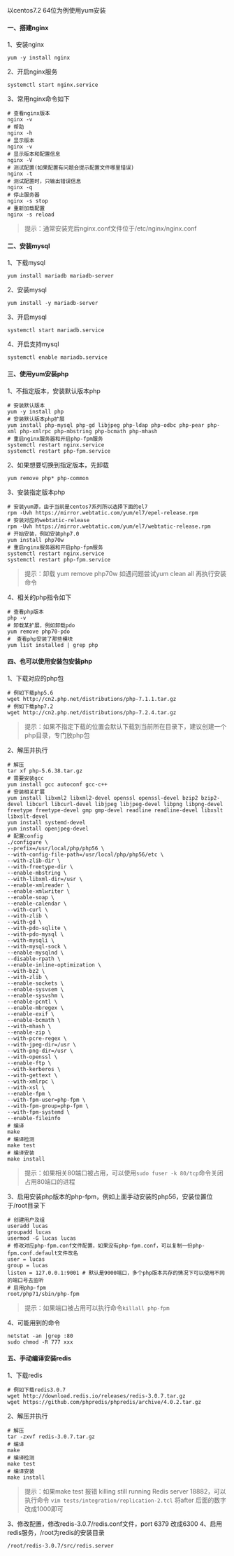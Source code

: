 
以centos7.2 64位为例使用yum安装

#### 一、搭建nginx
1、安装nginx
```
yum -y install nginx
```
2、开启nginx服务
```
systemctl start nginx.service
```
3、常用nginx命令如下
```
# 查看nginx版本
nginx -v
# 帮助
nginx -h
# 显示版本
nginx -v
# 显示版本和配置信息
nginx -V
# 测试配置(如果配置有问题会提示配置文件哪里错误)
nginx -t
# 测试配置时，只输出错误信息
nginx -q
# 停止服务器
nginx -s stop
# 重新加载配置
nginx -s reload
```
> 提示：通常安装完后nginx.conf文件位于/etc/nginx/nginx.conf

#### 二、安装mysql
1、下载mysql
```
yum install mariadb mariadb-server
```
2、安装mysql
```
yum install -y mariadb-server
```
3、开启mysql
```
systemctl start mariadb.service
```
4、开启支持mysql
```
systemctl enable mariadb.service
```
#### 三、使用yum安装php

1、不指定版本，安装默认版本php
```
# 安装默认版本
yum -y install php
# 安装默认版本php扩展
yum install php-mysql php-gd libjpeg php-ldap php-odbc php-pear php-xml php-xmlrpc php-mbstring php-bcmath php-mhash
# 重启nginx服务器和开启php-fpm服务
systemctl restart nginx.service
systemctl restart php-fpm.service
```
2、如果想要切换到指定版本，先卸载
```
yum remove php* php-common
```

3、安装指定版本php
```
# 安装yum源，由于当前是centos7系列所以选择下面的el7
rpm -Uvh https://mirror.webtatic.com/yum/el7/epel-release.rpm
# 安装对应的webtatic-release
rpm -Uvh https://mirror.webtatic.com/yum/el7/webtatic-release.rpm
# 开始安装，例如安装php7.0
yum install php70w
# 重启nginx服务器和开启php-fpm服务
systemctl restart nginx.service
systemctl restart php-fpm.service
```
> 提示：卸载 yum remove php70w 如遇问题尝试yum clean all 再执行安装命令

4、相关的php指令如下
```
# 查看php版本
php -v
# 卸载某扩展，例如卸载pdo
yum remove php70-pdo
#  查看php安装了那些模块
yum list installed | grep php
```
#### 四、也可以使用安装包安装php
1、下载对应的php包
```
# 例如下载php5.6
wget http://cn2.php.net/distributions/php-7.1.1.tar.gz
# 例如下载php7.2
wget http://cn2.php.net/distributions/php-7.2.4.tar.gz
```
> 提示：如果不指定下载的位置会默认下载到当前所在目录下，建议创建一个php目录，专门放php包

2、解压并执行
```
# 解压
tar xf php-5.6.38.tar.gz
# 需要安装gcc
yum install gcc autoconf gcc-c++
# 安装相关扩展
yum install libxml2 libxml2-devel openssl openssl-devel bzip2 bzip2-devel libcurl libcurl-devel libjpeg libjpeg-devel libpng libpng-devel freetype freetype-devel gmp gmp-devel readline readline-devel libxslt libxslt-devel
yum install systemd-devel
yum install openjpeg-devel
# 配置config
./configure \
--prefix=/usr/local/php/php56 \
--with-config-file-path=/usr/local/php/php56/etc \
--with-zlib-dir \
--with-freetype-dir \
--enable-mbstring \
--with-libxml-dir=/usr \
--enable-xmlreader \
--enable-xmlwriter \
--enable-soap \
--enable-calendar \
--with-curl \
--with-zlib \
--with-gd \
--with-pdo-sqlite \
--with-pdo-mysql \
--with-mysqli \
--with-mysql-sock \
--enable-mysqlnd \
--disable-rpath \
--enable-inline-optimization \
--with-bz2 \
--with-zlib \
--enable-sockets \
--enable-sysvsem \
--enable-sysvshm \
--enable-pcntl \
--enable-mbregex \
--enable-exif \
--enable-bcmath \
--with-mhash \
--enable-zip \
--with-pcre-regex \
--with-jpeg-dir=/usr \
--with-png-dir=/usr \
--with-openssl \
--enable-ftp \
--with-kerberos \
--with-gettext \
--with-xmlrpc \
--with-xsl \
--enable-fpm \
--with-fpm-user=php-fpm \
--with-fpm-group=php-fpm \
--with-fpm-systemd \
--enable-fileinfo
# 编译
make
# 编译检测
make test
# 编译安装
make install
```
> 提示：如果相关80端口被占用，可以使用`sudo fuser -k 80/tcp`命令关闭占用80端口的进程

3、启用安装php版本的php-fpm，例如上面手动安装的php56，安装位置位于/root目录下
```
# 创建用户及组
useradd lucas
groupadd lucas
usermod -G lucas lucas
# 修改对应php-fpm.conf文件配置，如果没有php-fpm.conf，可以复制一份php-fpm.conf.default文件改名
user = lucas
group = lucas
listen = 127.0.0.1:9001 # 默认是9000端口，多个php版本共存的情况下可以使用不同的端口号去监听
# 启用php-fpm
root/php71/sbin/php-fpm

```
> 提示：如果端口被占用可以执行命令`killall php-fpm`

4、可能用到的命令
```
netstat -an |grep :80
sudo chmod -R 777 xxx
```
#### 五、手动编译安装redis
1、下载redis
```
# 例如下载redis3.0.7
wget http://download.redis.io/releases/redis-3.0.7.tar.gz
wget https://github.com/phpredis/phpredis/archive/4.0.2.tar.gz
```
2、解压并执行
```
# 解压
tar -zxvf redis-3.0.7.tar.gz
# 编译
make
# 编译检测
make test
# 编译安装
make install
```
> 提示：如果make test 报错 killing still running Redis server 18882，可以执行命令 `vim tests/integration/replication-2.tcl` 将after 后面的数字改成1000即可

3、修改配置，修改redis-3.0.7/redis.conf文件，port 6379 改成6300
4、启用redis服务，/root为redis的安装目录
```
/root/redis-3.0.7/src/redis.server
```